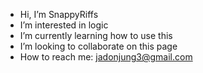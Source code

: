 - Hi, I’m SnappyRiffs
- I’m interested in logic
- I’m currently learning how to use this
- I’m looking to collaborate on this page
- How to reach me: jadonjung3@gmail.com

<!---
SnappyRiffs/SnappyRiffs is a ✨ special ✨ repository because its `README.md` (this file) appears on your GitHub profile.
You can click the Preview link to take a look at your changes.
--->

